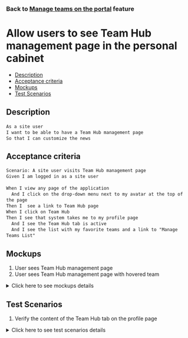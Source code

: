 ### Back to [Manage teams on the portal](../../) feature

# Allow users to see Team Hub management page in the personal cabinet

- [Description](#description)
- [Acceptance criteria](#acceptance-criteria)
- [Mockups](#mockups)
- [Test Scenarios](#test-scenarios)

## Description

    As a site user
    I want to be able to have a Team Hub management page
    So that I can customize the news

## Acceptance criteria

    Scenario: A site user visits Team Hub management page
    Given I am logged in as a site user

    When I view any page of the application
      And I click on the drop-down menu next to my avatar at the top of the page
    Then I  see a link to Team Hub page
    When I click on Team Hub
    Then I see that system takes me to my profile page
      And I see the Team Hub tab is active
      And I see the list with my favorite teams and a link to "Manage Teams List"

## Mockups

1. User sees Team Hub management page
2. User sees Team Hub management page with hovered team

<details>
  <summary>Click here to see mockups details</summary>

**1. User sees Team Hub management page:**

![Team Hub management page Screen](/products/sport_news_portal/web_application_features/manage_the_teams/images/manage_team_hub_page.png)

**2. User sees Team Hub management page with hovered team:**

![Team Hub management page with hovered team Screen](/products/sport_news_portal/web_application_features/manage_the_teams/images/manage_team_hub_page_delete_team.png)

</details>

## Test Scenarios

1. Verify the content of the Team Hub tab on the profile page

<details>
  <summary>Click here to see test scenarios details</summary>

### **#1. Verify Manage Teams List button**

|#|Steps|Expected Result
------|-------|----------
|1|Go to sport news site|
|2|Log in your user account|
|3|Click on a drop-down menu next to the user’s avatar at the top of the page|
|4|Click on Team Hub|
|5|Check the content of the Team Hub tab|The Team Hub contains a list with user’s favorite teams "Manage team list" button

</details>

